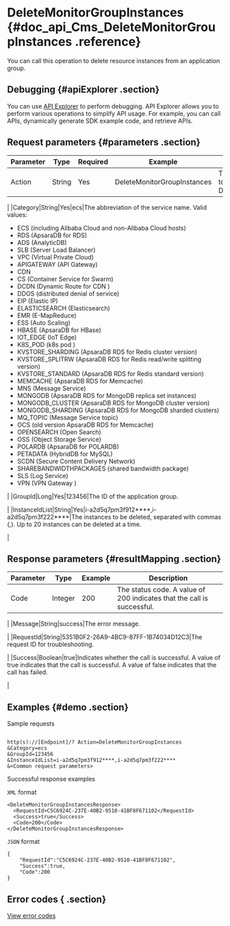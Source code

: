 # DeleteMonitorGroupInstances {#doc_api_Cms_DeleteMonitorGroupInstances .reference}

You can call this operation to delete resource instances from an application group.

## Debugging {#apiExplorer .section}

You can use [API Explorer](https://api.aliyun.com/#product=Cms&api=DeleteMonitorGroupInstances) to perform debugging. API Explorer allows you to perform various operations to simplify API usage. For example, you can call APIs, dynamically generate SDK example code, and retrieve APIs.

## Request parameters {#parameters .section}

|Parameter|Type|Required|Example|Description|
|---------|----|--------|-------|-----------|
|Action|String|Yes|DeleteMonitorGroupInstances|The operation that you want to perform. Set the value to DeleteMonitorGroupInstances.

 |
|Category|String|Yes|ecs|The abbreviation of the service name. Valid values:

 -   ECS \(including Alibaba Cloud and non-Alibaba Cloud hosts\)
-   RDS \(ApsaraDB for RDS\)
-   ADS \(AnalyticDB\)
-   SLB \(Server Load Balancer\)
-   VPC \(Virtual Private Cloud\)
-   APIGATEWAY \(API Gateway\)
-   CDN
-   CS \(Container Service for Swarm\)
-   DCDN \(Dynamic Route for CDN \)
-   DDOS \(distributed denial of service\)
-   EIP \(Elastic IP\)
-   ELASTICSEARCH \(Elasticsearch\)
-   EMR \(E-MapReduce\)
-   ESS \(Auto Scaling\)
-   HBASE \(ApsaraDB for HBase\)
-   IOT\_EDGE \(IoT Edge\)
-   K8S\_POD \(k8s pod \)
-   KVSTORE\_SHARDING \(ApsaraDB RDS for Redis cluster version\)
-   KVSTORE\_SPLITRW \(ApsaraDB RDS for Redis read/write splitting version\)
-   KVSTORE\_STANDARD \(ApsaraDB RDS for Redis standard version\)
-   MEMCACHE \(ApsaraDB RDS for Memcache\)
-   MNS \(Message Service\)
-   MONGODB \(ApsaraDB RDS for MongoDB replica set instances\)
-   MONGODB\_CLUSTER \(ApsaraDB RDS for MongoDB cluster version\)
-   MONGODB\_SHARDING \(ApsaraDB RDS for MongoDB sharded clusters\)
-   MQ\_TOPIC \(Message Service topic\)
-   OCS \(old version ApsaraDB RDS for Memcache\)
-   OPENSEARCH \(Open Search\)
-   OSS \(Object Storage Service\)
-   POLARDB \(ApsaraDB for POLARDB\)
-   PETADATA \(HybridDB for MySQL\)
-   SCDN \(Secure Content Delivery Network\)
-   SHAREBANDWIDTHPACKAGES \(shared bandwidth package\)
-   SLS \(Log Service\)
-   VPN \(VPN Gateway \)

 |
|GroupId|Long|Yes|123456|The ID of the application group.

 |
|InstanceIdList|String|Yes|i-a2d5q7pm3f912\*\*\*\*,i-a2d5q7pm3f222\*\*\*\*|The instances to be deleted, separated with commas \(,\). Up to 20 instances can be deleted at a time.

 |

## Response parameters {#resultMapping .section}

|Parameter|Type|Example|Description|
|---------|----|-------|-----------|
|Code|Integer|200|The status code. A value of 200 indicates that the call is successful.

 |
|Message|String|success|The error message.

 |
|RequestId|String|5351B0F2-26A9-4BC9-87FF-1B74034D12C3|The request ID for troubleshooting.

 |
|Success|Boolean|true|Indicates whether the call is successful. A value of true indicates that the call is successful. A value of false indicates that the call has failed.

 |

## Examples {#demo .section}

Sample requests

``` {#request_demo}

http(s)://[Endpoint]/? Action=DeleteMonitorGroupInstances
&Category=ecs
&GroupId=123456
&InstanceIdList=i-a2d5q7pm3f912****,i-a2d5q7pm3f222****
&<Common request parameters>

```

Successful response examples

`XML` format

``` {#xml_return_success_demo}
<DeleteMonitorGroupInstancesResponse>
  <RequestId>C5C6924C-237E-40B2-9510-41BF8F671102</RequestId>
  <Success>true</Success> 
  <Code>200</Code>
</DeleteMonitorGroupInstancesResponse>

```

`JSON` format

``` {#json_return_success_demo}
{
	"RequestId":"C5C6924C-237E-40B2-9510-41BF8F671102",
	"Success":true,
	"Code":200
}
```

## Error codes { .section}

[View error codes](https://error-center.aliyun.com/status/product/Cms)

